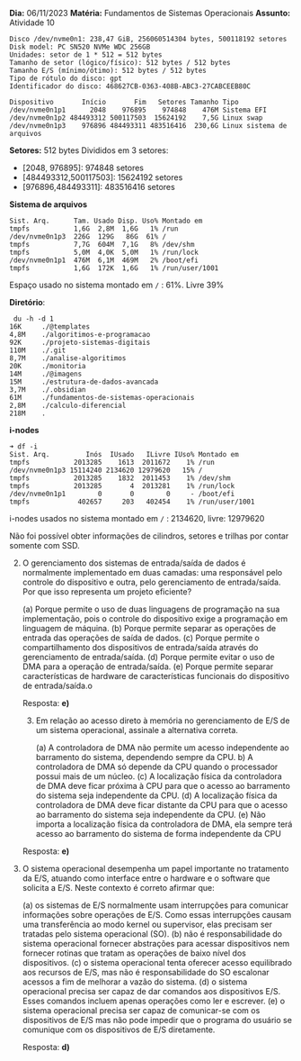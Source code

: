 **Dia:** 06/11/2023 
**Matéria:** Fundamentos de Sistemas Operacionais
**Assunto:** Atividade 10

```shell
Disco /dev/nvme0n1: 238,47 GiB, 256060514304 bytes, 500118192 setores
Disk model: PC SN520 NVMe WDC 256GB
Unidades: setor de 1 * 512 = 512 bytes
Tamanho de setor (lógico/físico): 512 bytes / 512 bytes
Tamanho E/S (mínimo/ótimo): 512 bytes / 512 bytes
Tipo de rótulo do disco: gpt
Identificador do disco: 468627CB-0363-408B-ABC3-27CABCEEB80C

Dispositivo       Início       Fim   Setores Tamanho Tipo
/dev/nvme0n1p1      2048    976895    974848    476M Sistema EFI
/dev/nvme0n1p2 484493312 500117503  15624192    7,5G Linux swap
/dev/nvme0n1p3    976896 484493311 483516416  230,6G Linux sistema de arquivos
```

**Setores:** 512 bytes
Divididos em 3 setores:
- [2048, 976895]: 974848 setores 
- [484493312,500117503]:  15624192 setores
- [976896,484493311]: 483516416 setores

**Sistema de arquivos**
```shell
Sist. Arq.      Tam. Usado Disp. Uso% Montado em
tmpfs           1,6G  2,8M  1,6G   1% /run
/dev/nvme0n1p3  226G  129G   86G  61% /
tmpfs           7,7G  604M  7,1G   8% /dev/shm
tmpfs           5,0M  4,0K  5,0M   1% /run/lock
/dev/nvme0n1p1  476M  6,1M  469M   2% /boot/efi
tmpfs           1,6G  172K  1,6G   1% /run/user/1001
```

Espaço usado no sistema montado em `/` : 61%. Livre 39%

**Diretório**: 
```shell
 du -h -d 1
16K     ./@templates
4,8M    ./algoritimos-e-programacao
92K     ./projeto-sistemas-digitais
110M    ./.git
8,7M    ./analise-algoritimos
20K     ./monitoria
14M     ./@imagens
15M     ./estrutura-de-dados-avancada
3,7M    ./.obsidian
61M     ./fundamentos-de-sistemas-operacionais
2,8M    ./calculo-diferencial
218M    .
```

**i-nodes**
```shell
➜ df -i
Sist. Arq.         Inós  IUsado   ILivre IUso% Montado em
tmpfs           2013285    1613  2011672    1% /run
/dev/nvme0n1p3 15114240 2134620 12979620   15% /
tmpfs           2013285    1832  2011453    1% /dev/shm
tmpfs           2013285       4  2013281    1% /run/lock
/dev/nvme0n1p1        0       0        0     - /boot/efi
tmpfs            402657     203   402454    1% /run/user/1001
```

i-nodes usados no sistema montado em `/` : 2134620, livre: 12979620

Não foi possível obter informações de cilindros, setores e trilhas por contar somente com SSD.

2. O gerenciamento dos sistemas de entrada/saída de dados é normalmente implementado em duas camadas: uma responsável pelo controle do dispositivo e outra, pelo gerenciamento de entrada/saída. Por que isso representa um projeto eficiente? 

   (a) Porque permite o uso de duas linguagens de programação na sua implementação, pois o controle do dispositivo exige a programação em linguagem de máquina. 
   (b) Porque permite separar as operações de entrada das operações de saída de dados. 
   (c) Porque permite o compartilhamento dos dispositivos de entrada/saída através do gerenciamento de entrada/saída. 
   (d) Porque permite evitar o uso de DMA para a operação de entrada/saída. 
   (e) Porque permite separar características de hardware de características funcionais do dispositivo de entrada/saída.o
   
   Resposta: **e)**

   3. Em relação ao acesso direto à memória no gerenciamento de E/S de um sistema operacional, assinale a alternativa correta.
      
      (a) A controladora de DMA não permite um acesso independente ao barramento do sistema, dependendo sempre da CPU. 
      b) A controladora de DMA só depende da CPU quando o processador possui mais de um núcleo. 
      (c) A localização física da controladora de DMA deve ficar próxima à CPU para que o acesso ao barramento do sistema seja independente da CPU.
      (d) A localização física da controladora de DMA deve ficar distante da CPU para que o acesso ao barramento do sistema seja independente da CPU. 
      (e) Não importa a localização física da controladora de DMA, ela sempre terá acesso ao barramento do sistema de forma independente da CPU
	  
   Resposta: **e)**

4. O sistema operacional desempenha um papel importante no tratamento da E/S, atuando como interface entre o hardware e o software que solicita a E/S. Neste contexto é correto afirmar que: 
   
   (a) os sistemas de E/S normalmente usam interrupções para comunicar informações sobre operações de E/S. Como essas interrupções causam uma transferência ao modo kernel ou supervisor, elas precisam ser tratadas pelo sistema operacional (SO). 
   (b) não é responsabilidade do sistema operacional fornecer abstrações para acessar dispositivos nem fornecer rotinas que tratam as operações de baixo nível dos dispositivos. 
   (c) o sistema operacional tenta oferecer acesso equilibrado aos recursos de E/S, mas não é responsabilidade do SO escalonar acessos a fim de melhorar a vazão do sistema. 
   (d) o sistema operacional precisa ser capaz de dar comandos aos dispositivos E/S. Esses comandos incluem apenas operações como ler e escrever. 
   (e) o sistema operacional precisa ser capaz de comunicar-se com os dispositivos de E/S mas não pode impedir que o programa do usuário se comunique com os dispositivos de E/S diretamente.

   Resposta: **d)**